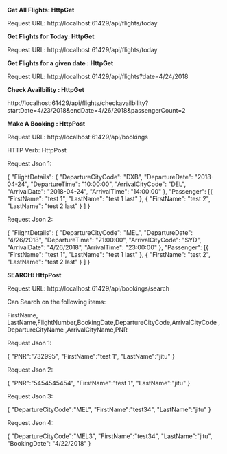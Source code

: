 **Get All Flights: HttpGet**

Request URL: http://localhost:61429/api/flights/today


**Get Flights for Today: HttpGet**

Request URL:  http://localhost:61429/api/flights/today


**Get Flights for a given date : HttpGet**

Request URL:  http://localhost:61429/api/flights?date=4/24/2018


**Check Availbility : HttpGet**

http://localhost:61429/api/flights/checkavailbility?startDate=4/23/2018&endDate=4/26/2018&passengerCount=2


**Make A Booking : HttpPost**

Request URL: http://localhost:61429/api/bookings

HTTP Verb: HttpPost

Request Json 1:

{
	"FlightDetails": {
		"DepartureCityCode": "DXB",
		"DepartureDate": "2018-04-24",
		"DepartureTime": "10:00:00",
		"ArrivalCityCode": "DEL",
		"ArrivalDate": "2018-04-24",
		"ArrivalTime": "14:00:00"
	},
	"Passenger": [{
			"FirstName": "test 1",
			"LastName": "test 1 last"
		},
		{
			"FirstName": "test 2",
			"LastName": "test 2 last"
		}
	]
}

Request Json 2:

{ "FlightDetails": { "DepartureCityCode": "MEL", "DepartureDate": "4/26/2018", "DepartureTime": "21:00:00", "ArrivalCityCode": "SYD", "ArrivalDate": "4/26/2018", "ArrivalTime": "23:00:00" }, "Passenger": [{ "FirstName": "test 1", "LastName": "test 1 last" }, { "FirstName": "test 2", "LastName": "test 2 last" } ] }


**SEARCH: HttpPost** 

Request URL: http://localhost:61429/api/bookings/search

Can Search on the following items:

FirstName, LastName,FlightNumber,BookingDate,DepartureCityCode,ArrivalCityCode , DepartureCityName ,ArrivalCityName,PNR 

Request Json 1: 

{
	"PNR":"732995",
	"FirstName":"test 1",
	"LastName":"jitu"
}


Request Json 2: 

{
	"PNR":"5454545454",
	"FirstName":"test 1",
	"LastName":"jitu"
}


Request Json 3: 

{
	"DepartureCityCode":"MEL",
	"FirstName":"test34",
	"LastName":"jitu"
}

Request Json 4: 

{
	"DepartureCityCode":"MEL3",
	"FirstName":"test34",
	"LastName":"jitu",
	"BookingDate": "4/22/2018"
}